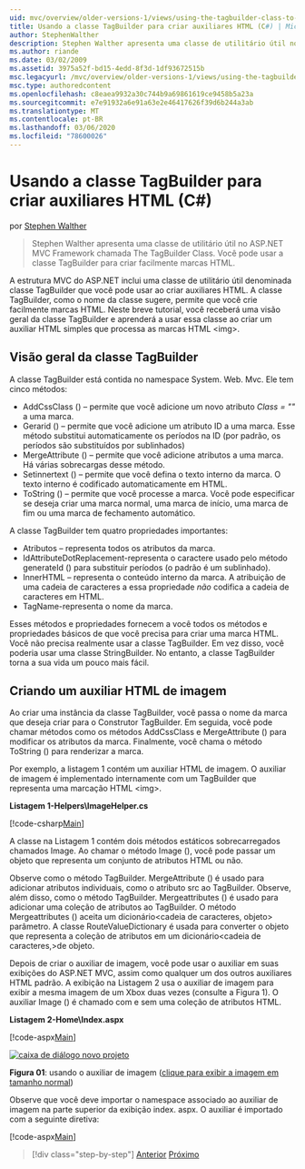 ```yaml
---
uid: mvc/overview/older-versions-1/views/using-the-tagbuilder-class-to-build-html-helpers-cs
title: Usando a classe TagBuilder para criar auxiliares HTML (C#) | Microsoft Docs
author: StephenWalther
description: Stephen Walther apresenta uma classe de utilitário útil no ASP.NET MVC Framework chamada The TagBuilder Class. Você pode usar a classe TagBuilder para facilmente...
ms.author: riande
ms.date: 03/02/2009
ms.assetid: 3975a52f-bd15-4edd-8f3d-1df93672515b
msc.legacyurl: /mvc/overview/older-versions-1/views/using-the-tagbuilder-class-to-build-html-helpers-cs
msc.type: authoredcontent
ms.openlocfilehash: c8eaea9932a30c744b9a69861619ce9458b5a23a
ms.sourcegitcommit: e7e91932a6e91a63e2e46417626f39d6b244a3ab
ms.translationtype: MT
ms.contentlocale: pt-BR
ms.lasthandoff: 03/06/2020
ms.locfileid: "78600026"
---
```

# <a name="using-the-tagbuilder-class-to-build-html-helpers-c"></a>Usando a classe TagBuilder para criar auxiliares HTML (C#)

por [Stephen Walther](https://github.com/StephenWalther)

> Stephen Walther apresenta uma classe de utilitário útil no ASP.NET MVC Framework chamada The TagBuilder Class. Você pode usar a classe TagBuilder para criar facilmente marcas HTML.

A estrutura MVC do ASP.NET inclui uma classe de utilitário útil denominada classe TagBuilder que você pode usar ao criar auxiliares HTML. A classe TagBuilder, como o nome da classe sugere, permite que você crie facilmente marcas HTML. Neste breve tutorial, você receberá uma visão geral da classe TagBuilder e aprenderá a usar essa classe ao criar um auxiliar HTML simples que processa as marcas HTML &lt;img&gt;.

## <a name="overview-of-the-tagbuilder-class"></a>Visão geral da classe TagBuilder

A classe TagBuilder está contida no namespace System. Web. Mvc. Ele tem cinco métodos:

- AddCssClass () – permite que você adicione um novo atributo *Class = ""* a uma marca.
- Gerarid () – permite que você adicione um atributo ID a uma marca. Esse método substitui automaticamente os períodos na ID (por padrão, os períodos são substituídos por sublinhados)
- MergeAttribute () – permite que você adicione atributos a uma marca. Há várias sobrecargas desse método.
- Setinnertext () – permite que você defina o texto interno da marca. O texto interno é codificado automaticamente em HTML.
- ToString () – permite que você processe a marca. Você pode especificar se deseja criar uma marca normal, uma marca de início, uma marca de fim ou uma marca de fechamento automático.

A classe TagBuilder tem quatro propriedades importantes:

- Atributos – representa todos os atributos da marca.
- IdAttributeDotReplacement-representa o caractere usado pelo método generateId () para substituir períodos (o padrão é um sublinhado).
- InnerHTML – representa o conteúdo interno da marca. A atribuição de uma cadeia de caracteres a essa propriedade *não* codifica a cadeia de caracteres em HTML.
- TagName-representa o nome da marca.

Esses métodos e propriedades fornecem a você todos os métodos e propriedades básicos de que você precisa para criar uma marca HTML. Você não precisa realmente usar a classe TagBuilder. Em vez disso, você poderia usar uma classe StringBuilder. No entanto, a classe TagBuilder torna a sua vida um pouco mais fácil.

## <a name="creating-an-image-html-helper"></a>Criando um auxiliar HTML de imagem

Ao criar uma instância da classe TagBuilder, você passa o nome da marca que deseja criar para o Construtor TagBuilder. Em seguida, você pode chamar métodos como os métodos AddCssClass e MergeAttribute () para modificar os atributos da marca. Finalmente, você chama o método ToString () para renderizar a marca.

Por exemplo, a listagem 1 contém um auxiliar HTML de imagem. O auxiliar de imagem é implementado internamente com um TagBuilder que representa uma marcação HTML &lt;img&gt;.

**Listagem 1-Helpers\ImageHelper.cs**

[!code-csharp[Main](using-the-tagbuilder-class-to-build-html-helpers-cs/samples/sample1.cs)]

A classe na Listagem 1 contém dois métodos estáticos sobrecarregados chamados Image. Ao chamar o método Image (), você pode passar um objeto que representa um conjunto de atributos HTML ou não.

Observe como o método TagBuilder. MergeAttribute () é usado para adicionar atributos individuais, como o atributo src ao TagBuilder. Observe, além disso, como o método TagBuilder. Mergeattributes () é usado para adicionar uma coleção de atributos ao TagBuilder. O método Mergeattributes () aceita um dicionário&lt;cadeia de caracteres, objeto&gt; parâmetro. A classe RouteValueDictionary é usada para converter o objeto que representa a coleção de atributos em um dicionário&lt;cadeia de caracteres,&gt;de objeto.

Depois de criar o auxiliar de imagem, você pode usar o auxiliar em suas exibições do ASP.NET MVC, assim como qualquer um dos outros auxiliares HTML padrão. A exibição na Listagem 2 usa o auxiliar de imagem para exibir a mesma imagem de um Xbox duas vezes (consulte a Figura 1). O auxiliar Image () é chamado com e sem uma coleção de atributos HTML.

**Listagem 2-Home\Index.aspx**

[!code-aspx[Main](using-the-tagbuilder-class-to-build-html-helpers-cs/samples/sample2.aspx)]

[![caixa de diálogo novo projeto](using-the-tagbuilder-class-to-build-html-helpers-cs/_static/image1.jpg)](using-the-tagbuilder-class-to-build-html-helpers-cs/_static/image1.png)

**Figura 01**: usando o auxiliar de imagem ([clique para exibir a imagem em tamanho normal](using-the-tagbuilder-class-to-build-html-helpers-cs/_static/image2.png))

Observe que você deve importar o namespace associado ao auxiliar de imagem na parte superior da exibição index. aspx. O auxiliar é importado com a seguinte diretiva:

[!code-aspx[Main](using-the-tagbuilder-class-to-build-html-helpers-cs/samples/sample3.aspx)]

> [!div class="step-by-step"]
> [Anterior](creating-custom-html-helpers-cs.md)
> [Próximo](creating-page-layouts-with-view-master-pages-cs.md)
